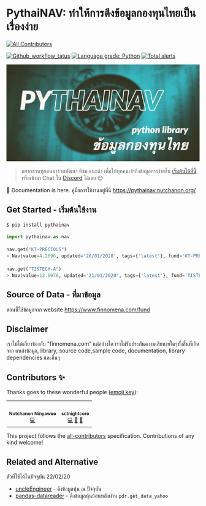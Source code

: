 # PythaiNAV: ทำให้การดึงข้อมูลกองทุนไทยเป็นเรื่องง่าย
<!-- ALL-CONTRIBUTORS-BADGE:START - Do not remove or modify this section -->
[![All Contributors](https://img.shields.io/badge/all_contributors-2-orange.svg?style=flat-square)](#contributors-)
<!-- ALL-CONTRIBUTORS-BADGE:END -->

[![Github_workflow_tatus](https://img.shields.io/github/workflow/status/CircleOnCircles/pythainav/Python%20package)](https://github.com/CircleOnCircles/pythainav/actions?query=workflow%3ATests)
[![Language grade: Python](https://img.shields.io/lgtm/grade/python/g/CircleOnCircles/pythainav.svg?logo=lgtm&logoWidth=18)](https://lgtm.com/projects/g/CircleOnCircles/pythainav/context:python)
[![Total alerts](https://img.shields.io/lgtm/alerts/g/CircleOnCircles/pythainav.svg?logo=lgtm&logoWidth=18)](https://lgtm.com/projects/g/CircleOnCircles/pythainav/alerts/)



![cover image](https://github.com/CircleOnCircles/pythainav/raw/master/extra/pythainav.png)



> อยากชวนทุกคนมาร่วมพัฒนา ติชม แนะนำ เพื่อให้ทุกคนเข้าถึงข้อมูลการง่ายขึ้น [เริ่มต้นได้ที่นี้](https://github.com/CircleOnCircles/pythainav/issues) หรือเข้ามา Chat ใน [Discord](https://discord.gg/jjuMcKZ) ได้เลย 😊

📖 Documentation is here. คู่มือการใช้งานอยู่ที่นี่ <https://pythainav.nutchanon.org/>

## Get Started - เริ่มต้นใช้งาน

```bash
$ pip install pythainav
```

```python
import pythainav as nav

nav.get("KT-PRECIOUS")
> Nav(value=4.2696, updated='20/01/2020', tags={'latest'}, fund='KT-PRECIOUS')

nav.get("TISTECH-A")
> Nav(value=12.9976, updated='21/01/2020', tags={'latest'}, fund='TISTECH-A')

```

## Source of Data - ที่มาข้อมูล

ตอนนี้ใช้ข้อมูลจาก website <https://www.finnomena.com/fund>

## Disclaimer

เราไม่ได้เกี่ยวข้องกับ "finnomena.com" แต่อย่างใด เราไม่รับประกันความเสียหายใดๆทั้งสิ้นที่เกิดจาก แหล่งข้อมูล, library, source code,sample code, documentation, library dependencies และอื่นๆ

## Contributors ✨

Thanks goes to these wonderful people ([emoji key](https://allcontributors.org/docs/en/emoji-key)):

<!-- ALL-CONTRIBUTORS-LIST:START - Do not remove or modify this section -->
<!-- prettier-ignore-start -->
<!-- markdownlint-disable -->
<table>
  <tr>
    <td align="center"><a href="http://nutchanon.org"><img src="https://avatars2.githubusercontent.com/u/8089231?v=4" width="100px;" alt=""/><br /><sub><b>Nutchanon Ninyawee</b></sub></a><br /><a href="https://github.com/CircleOnCircles/pythainav/commits?author=CircleOnCircles" title="Code">💻</a></td>
    <td align="center"><a href="https://github.com/sctnightcore"><img src="https://avatars2.githubusercontent.com/u/23263315?v=4" width="100px;" alt=""/><br /><sub><b>sctnightcore</b></sub></a><br /><a href="https://github.com/CircleOnCircles/pythainav/commits?author=sctnightcore" title="Code">💻</a> <a href="#talk-sctnightcore" title="Talks">📢</a> <a href="#ideas-sctnightcore" title="Ideas, Planning, & Feedback">🤔</a></td>
  </tr>
</table>

<!-- markdownlint-enable -->
<!-- prettier-ignore-end -->
<!-- ALL-CONTRIBUTORS-LIST:END -->

This project follows the [all-contributors](https://github.com/all-contributors/all-contributors) specification. Contributions of any kind welcome!

## Related and Alternative

ตัวที่ใช้ได้ในปัจจุบัน 22/02/20
* [uncleEngineer](https://github.com/UncleEngineer/uncleengineer) - ดึงข้อมูลหุ้น ณ ปัจจุบัน
* [pandas-datareader](https://www.patanasongsivilai.com/blog/stock-thai-python/) - ดึงข้อมูลหุ้นย้อนหลังผ่าน `pdr.get_data_yahoo`
